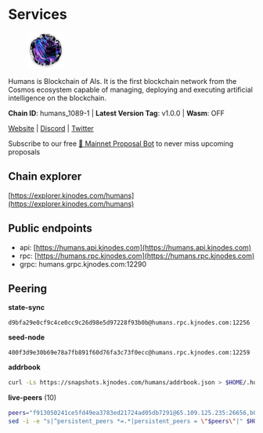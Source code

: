 # Services

<figure><img src="https://raw.githubusercontent.com/kj89/cosmos-images/main/logos/humans.png" alt=""><figcaption></figcaption></figure>

Humans is Blockchain of AIs. It is the first blockchain network  from the Cosmos ecosystem capable of managing, deploying and  executing artificial intelligence on the blockchain.

**Chain ID**: humans_1089-1 | **Latest Version Tag**: v1.0.0 | **Wasm**: OFF

[Website](https://humans.ai) | [Discord](https://discord.gg/humansdotai) | [Twitter](https://twitter.com/humansdotai)



Subscribe to our free [🤖 Mainnet Proposal Bot](https://t.me/kjnodes_proposal_bot) to never miss upcoming proposals


## Chain explorer
[https://explorer.kjnodes.com/humans](https://explorer.kjnodes.com/humans)

## Public endpoints

* api: [https://humans.api.kjnodes.com](https://humans.api.kjnodes.com)
* rpc: [https://humans.rpc.kjnodes.com](https://humans.rpc.kjnodes.com)
* grpc: humans.grpc.kjnodes.com:12290

## Peering

**state-sync**

```text
d9bfa29e0cf9c4ce0cc9c26d98e5d97228f93b0b@humans.rpc.kjnodes.com:12256
```

**seed-node**

```text
400f3d9e30b69e78a7fb891f60d76fa3c73f0ecc@humans.rpc.kjnodes.com:12259
```

**addrbook**
```bash
curl -Ls https://snapshots.kjnodes.com/humans/addrbook.json > $HOME/.humansd/config/addrbook.json
```

**live-peers** (10)
```bash
peers="f913050241ce5fd49ea3783ed21724ad05db7291@65.109.125.235:26656,b05e9018dbe13d5706a6eba13050890865dbe1c2@135.181.208.166:28656,44deaab1264724b6e98ee3882dc2fe19defe033c@135.181.156.110:26656,9193e655f0581b4acf2e87976ac0b55795359742@167.235.177.226:26656,d1a561f25837a6bbc930b0f40356c09a60de09fa@141.94.193.28:55686,a1ad90f3abf8e2875fb8c11f43498a7a8f63c9ad@139.59.6.61:26656,f9344349e8435362bc7f21f67b9b61d2f1d6891b@152.32.174.173:26656,974912ea6ac97594b51875985684533c21d879c2@185.252.232.85:26656,abd78601b249e56a0d88d8ea361bae8e36cbf804@103.180.28.92:26656,d9bfa29e0cf9c4ce0cc9c26d98e5d97228f93b0b@65.109.88.38:12256"
sed -i -e "s|^persistent_peers *=.*|persistent_peers = \"$peers\"|" $HOME/.humansd/config/config.toml
```
